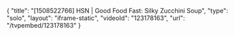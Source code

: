 {
    "title": "[1508522766] HSN | Good Food Fast: Silky Zucchini Soup",
    "type": "solo",
    "layout": "iframe-static",
    "videoId": "123178163",
    "url": "\/tvpembed\/123178163"
}